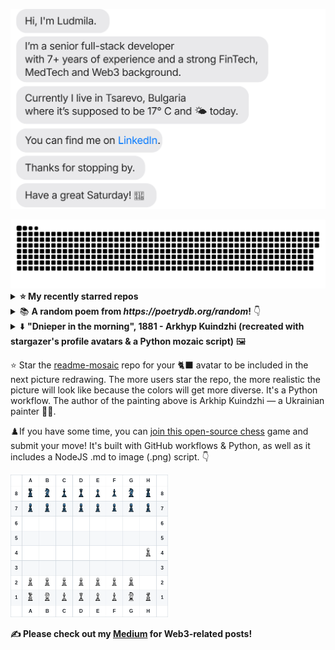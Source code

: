 [![](https://raw.githubusercontent.com/milaabl/milaabl/main/chat.svg)](https://www.linkedin.com/in/ludmila-a-dev/)

<!-- https://github.com/milaabl/milaabl/assets/86361434/c35b0e6f-acf0-435e-920d-b90faa4788ad -->

<img alt="Snake eating my contributions for breakfast🧉" src="https://raw.githubusercontent.com/milaabl/milaabl-readme/preview/github-contribution-grid-snake.svg" />

<details>
<summary>
  <strong>⭐ My recently starred repos </strong>
</summary>
  
<!-- Starred repos start -->
| Name | Url | Stars | Description |
| --- | --- |  --- |  --- |
| Xunzhuo/Xunzhuo|https://github.com/Xunzhuo/Xunzhuo|37|About me|
| zcaceres/interview-prep|https://github.com/zcaceres/interview-prep|1|algos, data structures etc.|
| zcaceres/snoop|https://github.com/zcaceres/snoop|3|Like grep or ack... for the DOM|
| zcaceres/zcaceres|https://github.com/zcaceres/zcaceres|2|Super secret Github profile README thing|
| zcaceres/dotfiles|https://github.com/zcaceres/dotfiles|2|System setup w/dotfiles, tools, and apps automated with Ansible. Forever a WIP.|
| glitch-txs/walletconnect-cafe|https://github.com/glitch-txs/walletconnect-cafe|2|Ethereum-provider implementation with Cafe (global state manager)|
| glitch-txs/metamask-csp-firefox|https://github.com/glitch-txs/metamask-csp-firefox|4|MetaMask is blocked by Firefox when using CSP|
| glitch-txs/next-auth|https://github.com/glitch-txs/next-auth|1|Authentication for the Web.|
| michaelsbradleyjr/nim-notcurses|https://github.com/michaelsbradleyjr/nim-notcurses|26|Nim wrapper for Notcurses: blingful TUIs and character graphics|
| arianXdev/hardhat-jest|https://github.com/arianXdev/hardhat-jest|10|A Hardhat plugin that allows you to use Jest easily!|
| przemek890/Gender_prediction|https://github.com/przemek890/Gender_prediction|4|An application that utilizes camera input to predict a person's gender using a convolutional layer in PyTorch.|
| pieralukasz/pixel-recruitment-task|https://github.com/pieralukasz/pixel-recruitment-task|1|Zadanie rekrutacyjne Pixel Technology|
| SaraRasoulian/oop-solid-patterns|https://github.com/SaraRasoulian/oop-solid-patterns|14|💎  An educational repository for OOP, SOLID and Design Patterns|
| BogdanMFometescu/resume-builder|https://github.com/BogdanMFometescu/resume-builder|13|Django-based web application that allows users to create, update, and export professional resumes.|
| 0xMimir/Advance-CNN-LSTM-Model-for-Cryptocurrency-Forecasting|https://github.com/0xMimir/Advance-CNN-LSTM-Model-for-Cryptocurrency-Forecasting|6|CNN LSTM model used for predicting cryptocurrencies|
| b-hristov/b-hristov|https://github.com/b-hristov/b-hristov|1||
| CloverGit/CloverGit|https://github.com/CloverGit/CloverGit|7||
| TatevKaren/TatevKaren-data-science-portfolio|https://github.com/TatevKaren/TatevKaren-data-science-portfolio|57|Data Science Portfolio of Tatev Karen Aslanyan including Case Studies and Research Projects that I have completed that solve business problems or introduce new products. Case Study papers, codes, and additional resources are all included.|
| PiotrRut/elonmusk-twitter-notifier|https://github.com/PiotrRut/elonmusk-twitter-notifier|62|AI driven e-mail notifier for tweets mentioning stock from Elon Musk 📈|
| Vendicated/Vencord|https://github.com/Vendicated/Vencord|6651|The cutest Discord client mod|
| yeoman/yo|https://github.com/yeoman/yo|3794|CLI tool for running Yeoman generators|
| matter-labs/zksync-era|https://github.com/matter-labs/zksync-era|2902|zkSync era|
| 0age/create2crunch|https://github.com/0age/create2crunch|421|A Rust program for finding salts that create gas-efficient Ethereum addresses via CREATE2.|
| joshstevens19/ethereum-multicall|https://github.com/joshstevens19/ethereum-multicall|335|Ability to call many ethereum constant function calls in 1 JSONRPC request|
| threshold-network/token-dashboard|https://github.com/threshold-network/token-dashboard|21||
| LimeChain/mongoose-immutable-plugin|https://github.com/LimeChain/mongoose-immutable-plugin|2|Mongoose plugin guarding fields from modifications|
| ankitects/anki|https://github.com/ankitects/anki|17220|Anki's shared backend and web components, and the Qt frontend|
| lightningnetwork/lnd|https://github.com/lightningnetwork/lnd|7487|Lightning Network Daemon ⚡️|
| CoNarrative/mongo-immutable|https://github.com/CoNarrative/mongo-immutable|10|Immutable MongoDB.|
| lightningdevkit/rust-lightning|https://github.com/lightningdevkit/rust-lightning|1082|A highly modular Bitcoin Lightning library written in Rust. It's rust-lightning, not Rusty's Lightning!|

<!-- Starred repos end -->

</details>

<details>
  <summary>📚 <strong>A random poem from <em>https://poetrydb.org/random</em>!</strong> 👇 </summary>

<!-- Start poem -->
# 💮 Paradise Regained: The Fourth Book by *John Milton*

<p>
    Perplexed and troubled at his bad success<br/>The Tempter stood, nor had what to reply,<br/>Discovered in his fraud, thrown from his hope<br/>So oft, and the persuasive rhetoric<br/>That sleeked his tongue, and won so much on Eve,<br/>So little here, nay lost.  But Eve was Eve;<br/>This far his over-match, who, self-deceived<br/>And rash, beforehand had no better weighed<br/>The strength he was to cope with, or his own.<br/>But—as a man who had been matchless held<br/>In cunning, over-reached where least he thought,<br/>To salve his credit, and for very spite,<br/>Still will be tempting him who foils him still,<br/>And never cease, though to his shame the more;<br/>Or as a swarm of flies in vintage-time,<br/>About the wine-press where sweet must is poured,<br/>Beat off, returns as oft with humming sound;<br/>Or surging waves against a solid rock,<br/>Though all to shivers dashed, the assault renew,<br/>(Vain battery!) and in froth or bubbles end—<br/>So Satan, whom repulse upon repulse<br/>Met ever, and to shameful silence brought,<br/>Yet gives not o'er, though desperate of success,<br/>And his vain importunity pursues.<br/>He brought our Saviour to the western side<br/>Of that high mountain, whence he might behold<br/>Another plain, long, but in breadth not wide,<br/>Washed by the southern sea, and on the north<br/>To equal length backed with a ridge of hills<br/>That screened the fruits of the earth and seats of men<br/>From cold Septentrion blasts; thence in the midst<br/>Divided by a river, off whose banks<br/>On each side an Imperial City stood,<br/>With towers and temples proudly elevate<br/>On seven small hills, with palaces adorned,<br/>Porches and theatres, baths, aqueducts,<br/>Statues and trophies, and triumphal arcs,<br/>Gardens and groves, presented to his eyes<br/>Above the highth of mountains interposed—<br/>By what strange parallax, or optic skill<br/>Of vision, multiplied through air, or glass<br/>Of telescope, were curious to enquire.<br/>And now the Tempter thus his silence broke:—<br/>  "The city which thou seest no other deem<br/>Than great and glorious Rome, Queen of the Earth<br/>So far renowned, and with the spoils enriched<br/>Of nations.  There the Capitol thou seest,<br/>Above the rest lifting his stately head<br/>On the Tarpeian rock, her citadel<br/>Impregnable; and there Mount Palatine,<br/>The imperial palace, compass huge, and high<br/>The structure, skill of noblest architects,<br/>With gilded battlements, conspicuous far,<br/>Turrets, and terraces, and glittering spires.<br/>Many a fair edifice besides, more like<br/>Houses of gods—so well I have disposed<br/>My aerie microscope—thou may'st behold,<br/>Outside and inside both, pillars and roofs<br/>Carved work, the hand of famed artificers<br/>In cedar, marble, ivory, or gold.<br/>Thence to the gates cast round thine eye, and see<br/>What conflux issuing forth, or entering in:<br/>Praetors, proconsuls to their provinces<br/>Hasting, or on return, in robes of state;<br/>Lictors and rods, the ensigns of their power;<br/>Legions and cohorts, turms of horse and wings;<br/>Or embassies from regions far remote,<br/>In various habits, on the Appian road,<br/>Or on the AEmilian—some from farthest south,<br/>Syene, and where the shadow both way falls,<br/>Meroe, Nilotic isle, and, more to west,<br/>The realm of Bocchus to the Blackmoor sea;<br/>From the Asian kings (and Parthian among these),<br/>From India and the Golden Chersoness,<br/>And utmost Indian isle Taprobane,<br/>Dusk faces with white silken turbants wreathed;<br/>From Gallia, Gades, and the British west;<br/>Germans, and Scythians, and Sarmatians north<br/>Beyond Danubius to the Tauric pool.<br/>All nations now to Rome obedience pay—<br/>To Rome's great Emperor, whose wide domain,<br/>In ample territory, wealth and power,<br/>Civility of manners, arts and arms,<br/>And long renown, thou justly may'st prefer<br/>Before the Parthian.  These two thrones except,<br/>The rest are barbarous, and scarce worth the sight,<br/>Shared among petty kings too far removed;<br/>These having shewn thee, I have shewn thee all<br/>The kingdoms of the world, and all their glory.<br/>This Emperor hath no son, and now is old,<br/>Old and lascivious, and from Rome retired<br/>To Capreae, an island small but strong<br/>On the Campanian shore, with purpose there<br/>His horrid lusts in private to enjoy;<br/>Committing to a wicked favourite<br/>All public cares, and yet of him suspicious;<br/>Hated of all, and hating.  With what ease,<br/>Endued with regal virtues as thou art,<br/>Appearing, and beginning noble deeds,<br/>Might'st thou expel this monster from his throne,<br/>Now made a sty, and, in his place ascending,<br/>A victor-people free from servile yoke!<br/>And with my help thou may'st; to me the power<br/>Is given, and by that right I give it thee.<br/>Aim, therefore, at no less than all the world;<br/>Aim at the highest; without the highest attained,<br/>Will be for thee no sitting, or not long,<br/>On David's throne, be prophesied what will."<br/>  To whom the Son of God, unmoved, replied:—<br/>"Nor doth this grandeur and majestic shew<br/>Of luxury, though called magnificence,<br/>More than of arms before, allure mine eye,<br/>Much less my mind; though thou should'st add to tell<br/>Their sumptuous gluttonies, and gorgeous feasts<br/>On citron tables or Atlantic stone<br/>(For I have also heard, perhaps have read),<br/>Their wines of Setia, Cales, and Falerne,<br/>Chios and Crete, and how they quaff in gold,<br/>Crystal, and myrrhine cups, imbossed with gems<br/>And studs of pearl—to me should'st tell, who thirst<br/>And hunger still.  Then embassies thou shew'st<br/>From nations far and nigh!  What honour that,<br/>But tedious waste of time, to sit and hear<br/>So many hollow compliments and lies,<br/>Outlandish flatteries?  Then proceed'st to talk<br/>Of the Emperor, how easily subdued,<br/>How gloriously.  I shall, thou say'st, expel<br/>A brutish monster: what if I withal<br/>Expel a Devil who first made him such?<br/>Let his tormentor, Conscience, find him out;<br/>For him I was not sent, nor yet to free<br/>That people, victor once, now vile and base,<br/>Deservedly made vassal—who, once just,<br/>Frugal, and mild, and temperate, conquered well,<br/>But govern ill the nations under yoke,<br/>Peeling their provinces, exhausted all<br/>By lust and rapine; first ambitious grown<br/>Of triumph, that insulting vanity;<br/>Then cruel, by their sports to blood inured<br/>Of fighting beasts, and men to beasts exposed;<br/>Luxurious by their wealth, and greedier still,<br/>And from the daily Scene effeminate.<br/>What wise and valiant man would seek to free<br/>These, thus degenerate, by themselves enslaved,<br/>Or could of inward slaves make outward free?<br/>Know, therefore, when my season comes to sit<br/>On David's throne, it shall be like a tree<br/>Spreading and overshadowing all the earth,<br/>Or as a stone that shall to pieces dash<br/>All monarchies besides throughout the world;<br/>And of my Kingdom there shall be no end.<br/>Means there shall be to this; but what the means<br/>Is not for thee to know, nor me to tell."<br/>  To whom the Tempter, impudent, replied:—<br/>"I see all offers made by me how slight<br/>Thou valuest, because offered, and reject'st.<br/>Nothing will please the difficult and nice,<br/>Or nothing more than still to contradict.<br/>On the other side know also thou that I<br/>On what I offer set as high esteem,<br/>Nor what I part with mean to give for naught,<br/>All these, which in a moment thou behold'st,<br/>The kingdoms of the world, to thee I give<br/>(For, given to me, I give to whom I please),<br/>No trifle; yet with this reserve, not else—<br/>On this condition, if thou wilt fall down,<br/>And worship me as thy superior Lord<br/>(Easily done), and hold them all of me;<br/>For what can less so great a gift deserve?"<br/>  Whom thus our Saviour answered with disdain:—<br/>"I never liked thy talk, thy offers less;<br/>Now both abhor, since thou hast dared to utter<br/>The abominable terms, impious condition.<br/>But I endure the time, till which expired<br/>Thou hast permission on me.  It is written,<br/>The first of all commandments, 'Thou shalt worship<br/>The Lord thy God, and only Him shalt serve.'<br/>And dar'st thou to the Son of God propound<br/>To worship thee, accursed? now more accursed<br/>For this attempt, bolder than that on Eve,<br/>And more blasphemous; which expect to rue.<br/>The kingdoms of the world to thee were given!<br/>Permitted rather, and by thee usurped;<br/>Other donation none thou canst produce.<br/>If given, by whom but by the King of kings,<br/>God over all supreme?  If given to thee,<br/>By thee how fairly is the Giver now<br/>Repaid!  But gratitude in thee is lost<br/>Long since.  Wert thou so void of fear or shame<br/>As offer them to me, the Son of God—<br/>To me my own, on such abhorred pact,<br/>That I fall down and worship thee as God?<br/>Get thee behind me!  Plain thou now appear'st<br/>That Evil One, Satan for ever damned."<br/>  To whom the Fiend, with fear abashed, replied:—<br/>"Be not so sore offended, Son of God—<br/>Though Sons of God both Angels are and Men—<br/>If I, to try whether in higher sort<br/>Than these thou bear'st that title, have proposed<br/>What both from Men and Angels I receive,<br/>Tetrarchs of Fire, Air, Flood, and on the Earth<br/>Nations besides from all the quartered winds—<br/>God of this World invoked, and World beneath.<br/>Who then thou art, whose coming is foretold<br/>To me most fatal, me it most concerns.<br/>The trial hath indamaged thee no way,<br/>Rather more honour left and more esteem;<br/>Me naught advantaged, missing what I aimed.<br/>Therefore let pass, as they are transitory,<br/>The kingdoms of this world; I shall no more<br/>Advise thee; gain them as thou canst, or not.<br/>And thou thyself seem'st otherwise inclined<br/>Than to a worldly crown, addicted more<br/>To contemplation and profound dispute;<br/>As by that early action may be judged,<br/>When, slipping from thy mother's eye, thou went'st<br/>Alone into the Temple, there wast found<br/>Among the gravest Rabbies, disputant<br/>On points and questions fitting Moses' chair,<br/>Teaching, not taught.  The childhood shews the man,<br/>As morning shews the day.  Be famous, then,<br/>By wisdom; as thy empire must extend,<br/>So let extend thy mind o'er all the world<br/>In knowledge; all things in it comprehend.<br/>All knowledge is not couched in Moses' law,<br/>The Pentateuch, or what the Prophets wrote;<br/>The Gentiles also know, and write, and teach<br/>To admiration, led by Nature's light;<br/>And with the Gentiles much thou must converse,<br/>Ruling them by persuasion, as thou mean'st.<br/>Without their learning, how wilt thou with them,<br/>Or they with thee, hold conversation meet?<br/>How wilt thou reason with them, how refute<br/>Their idolisms, traditions, paradoxes?<br/>Error by his own arms is best evinced.<br/>Look once more, ere we leave this specular mount,<br/>Westward, much nearer by south-west; behold<br/>Where on the AEgean shore a city stands,<br/>Built nobly, pure the air and light the soil—<br/>Athens, the eye of Greece, mother of arts<br/>And Eloquence, native to famous wits<br/>Or hospitable, in her sweet recess,<br/>City or suburban, studious walks and shades.<br/>See there the olive-grove of Academe,<br/>Plato's retirement, where the Attic bird<br/>Trills her thick-warbled notes the summer long;<br/>There, flowery hill, Hymettus, with the sound<br/>Of bees' industrious murmur, oft invites<br/>To studious musing; there Ilissus rowls<br/>His whispering stream.  Within the walls then view<br/>The schools of ancient sages—his who bred<br/>Great Alexander to subdue the world,<br/>Lyceum there; and painted Stoa next.<br/>There thou shalt hear and learn the secret power<br/>Of harmony, in tones and numbers hit<br/>By voice or hand, and various-measured verse,<br/>AEolian charms and Dorian lyric odes,<br/>And his who gave them breath, but higher sung,<br/>Blind Melesigenes, thence Homer called,<br/>Whose poem Phoebus challenged for his own.<br/>Thence what the lofty grave Tragedians taught<br/>In chorus or iambic, teachers best<br/>Of moral prudence, with delight received<br/>In brief sententious precepts, while they treat<br/>Of fate, and chance, and change in human life,<br/>High actions and high passions best describing.<br/>Thence to the famous Orators repair,<br/>Those ancient whose resistless eloquence<br/>Wielded at will that fierce democraty,<br/>Shook the Arsenal, and fulmined over Greece<br/>To Macedon and Artaxerxes' throne.<br/>To sage Philosophy next lend thine ear,<br/>From heaven descended to the low-roofed house<br/>Of Socrates—see there his tenement—<br/>Whom, well inspired, the Oracle pronounced<br/>Wisest of men; from whose mouth issued forth<br/>Mellifluous streams, that watered all the schools<br/>Of Academics old and new, with those<br/>Surnamed Peripatetics, and the sect<br/>Epicurean, and the Stoic severe.<br/>These here revolve, or, as thou likest, at home,<br/>Till time mature thee to a kingdom's weight;<br/>These rules will render thee a king complete<br/>Within thyself, much more with empire joined."<br/>  To whom our Saviour sagely thus replied:—<br/>"Think not but that I know these things; or, think<br/>I know them not, not therefore am I short<br/>Of knowing what I ought.  He who receives<br/>Light from above, from the Fountain of Light,<br/>No other doctrine needs, though granted true;<br/>But these are false, or little else but dreams,<br/>Conjectures, fancies, built on nothing firm.<br/>The first and wisest of them all professed<br/>To know this only, that he nothing knew;<br/>The next to fabling fell and smooth conceits;<br/>A third sort doubted all things, though plain sense;<br/>Others in virtue placed felicity,<br/>But virtue joined with riches and long life;<br/>In corporal pleasure he, and careless ease;<br/>The Stoic last in philosophic pride,<br/>By him called virtue, and his virtuous man,<br/>Wise, perfect in himself, and all possessing,<br/>Equal to God, oft shames not to prefer,<br/>As fearing God nor man, contemning all<br/>Wealth, pleasure, pain or torment, death and life—<br/>Which, when he lists, he leaves, or boasts he can;<br/>For all his tedious talk is but vain boast,<br/>Or subtle shifts conviction to evade.<br/>Alas! what can they teach, and not mislead,<br/>Ignorant of themselves, of God much more,<br/>And how the World began, and how Man fell,<br/>Degraded by himself, on grace depending?<br/>Much of the Soul they talk, but all awry;<br/>And in themselves seek virtue; and to themselves<br/>All glory arrogate, to God give none;<br/>Rather accuse him under usual names,<br/>Fortune and Fate, as one regardless quite<br/>Of mortal things.  Who, therefore, seeks in these<br/>True wisdom finds her not, or, by delusion<br/>Far worse, her false resemblance only meets,<br/>An empty cloud.  However, many books,<br/>Wise men have said, are wearisome; who reads<br/>Incessantly, and to his reading brings not<br/>A spirit and judgment equal or superior,<br/>(And what he brings what needs he elsewhere seek?)<br/>Uncertain and unsettled still remains,<br/>Deep-versed in books and shallow in himself,<br/>Crude or intoxicate, collecting toys<br/>And trifles for choice matters, worth a sponge,<br/>As children gathering pebbles on the shore.<br/>Or, if I would delight my private hours<br/>With music or with poem, where so soon<br/>As in our native language can I find<br/>That solace?  All our Law and Story strewed<br/>With hymns, our Psalms with artful terms inscribed,<br/>Our Hebrew songs and harps, in Babylon<br/>That pleased so well our victor's ear, declare<br/>That rather Greece from us these arts derived—<br/>Ill imitated while they loudest sing<br/>The vices of their deities, and their own,<br/>In fable, hymn, or song, so personating<br/>Their gods ridiculous, and themselves past shame.<br/>Remove their swelling epithetes, thick-laid<br/>As varnish on a harlot's cheek, the rest,<br/>Thin-sown with aught of profit or delight,<br/>Will far be found unworthy to compare<br/>With Sion's songs, to all true tastes excelling,<br/>Where God is praised aright and godlike men,<br/>The Holiest of Holies and his Saints<br/>(Such are from God inspired, not such from thee);<br/>Unless where moral virtue is expressed<br/>By light of Nature, not in all quite lost.<br/>Their orators thou then extoll'st as those<br/>The top of eloquence—statists indeed,<br/>And lovers of their country, as may seem;<br/>But herein to our Prophets far beneath,<br/>As men divinely taught, and better teaching<br/>The solid rules of civil government,<br/>In their majestic, unaffected style,<br/>Than all the oratory of Greece and Rome.<br/>In them is plainest taught, and easiest learnt,<br/>What makes a nation happy, and keeps it so,<br/>What ruins kingdoms, and lays cities flat;<br/>These only, with our Law, best form a king."<br/>  So spake the Son of God; but Satan, now<br/>Quite at a loss (for all his darts were spent),<br/>Thus to our Saviour, with stern brow, replied:—<br/>  "Since neither wealth nor honour, arms nor arts,<br/>Kingdom nor empire, pleases thee, nor aught<br/>By me proposed in life contemplative<br/>Or active, tended on by glory or fame,<br/>What dost thou in this world?  The Wilderness<br/>For thee is fittest place: I found thee there,<br/>And thither will return thee.  Yet remember<br/>What I foretell thee; soon thou shalt have cause<br/>To wish thou never hadst rejected, thus<br/>Nicely or cautiously, my offered aid,<br/>Which would have set thee in short time with ease<br/>On David's throne, or throne of all the world,<br/>Now at full age, fulness of time, thy season,<br/>When prophecies of thee are best fulfilled.<br/>Now, contrary—if I read aught in heaven,<br/>Or heaven write aught of fate—by what the stars<br/>Voluminous, or single characters<br/>In their conjunction met, give me to spell,<br/>Sorrows and labours, opposition, hate,<br/>Attends thee; scorns, reproaches, injuries,<br/>Violence and stripes, and, lastly, cruel death.<br/>A kingdom they portend thee, but what kingdom,<br/>Real or allegoric, I discern not;<br/>Nor when: eternal sure—as without end,<br/>Without beginning; for no date prefixed<br/>Directs me in the starry rubric set."<br/>  So saying, he took (for still he knew his power<br/>Not yet expired), and to the Wilderness<br/>Brought back, the Son of God, and left him there,<br/>Feigning to disappear.  Darkness now rose,<br/>As daylight sunk, and brought in louring Night,<br/>Her shadowy offspring, unsubstantial both,<br/>Privation mere of light and absent day.<br/>Our Saviour, meek, and with untroubled mind<br/>After hisaerie jaunt, though hurried sore,<br/>Hungry and cold, betook him to his rest,<br/>Wherever, under some concourse of shades,<br/>Whose branching arms thick intertwined might shield<br/>From dews and damps of night his sheltered head;<br/>But, sheltered, slept in vain; for at his head<br/>The Tempter watched, and soon with ugly dreams<br/>Disturbed his sleep.  And either tropic now<br/>'Gan thunder, and both ends of heaven; the clouds<br/>From many a horrid rift abortive poured<br/>Fierce rain with lightning mixed, water with fire,<br/>In ruin reconciled; nor slept the winds<br/>Within their stony caves, but rushed abroad<br/>From the four hinges of the world, and fell<br/>On the vexed wilderness, whose tallest pines,<br/>Though rooted deep as high, and sturdiest oaks,<br/>Bowed their stiff necks, loaden with stormy blasts,<br/>Or torn up sheer.  Ill wast thou shrouded then,<br/>O patient Son of God, yet only stood'st<br/>Unshaken!  Nor yet staid the terror there:<br/>Infernal ghosts and hellish furies round<br/>Environed thee; some howled, some yelled, some shrieked,<br/>Some bent at thee their fiery darts, while thou<br/>Sat'st unappalled in calm and sinless peace.<br/>Thus passed the night so foul, till Morning fair<br/>Came forth with pilgrim steps, in amice grey,<br/>Who with her radiant finger stilled the roar<br/>Of thunder, chased the clouds, and laid the winds,<br/>And griesly spectres, which the Fiend had raised<br/>To tempt the Son of God with terrors dire.<br/>And now the sun with more effectual beams<br/>Had cheered the face of earth, and dried the wet<br/>From drooping plant, or dropping tree; the birds,<br/>Who all things now behold more fresh and green,<br/>After a night of storm so ruinous,<br/>Cleared up their choicest notes in bush and spray,<br/>To gratulate the sweet return of morn.<br/>Nor yet, amidst this joy and brightest morn,<br/>Was absent, after all his mischief done,<br/>The Prince of Darkness; glad would also seem<br/>Of this fair change, and to our Saviour came;<br/>Yet with no new device (they all were spent),<br/>Rather by this his last affront resolved,<br/>Desperate of better course, to vent his rage<br/>And mad despite to be so oft repelled.<br/>Him walking on a sunny hill he found,<br/>Backed on the north and west by a thick wood;<br/>Out of the wood he starts in wonted shape,<br/>And in a careless mood thus to him said:—<br/>  "Fair morning yet betides thee, Son of God,<br/>After a dismal night.  I heard the wrack,<br/>As earth and sky would mingle; but myself<br/>Was distant; and these flaws, though mortals fear them,<br/>As dangerous to the pillared frame of Heaven,<br/>Or to the Earth's dark basis underneath,<br/>Are to the main as inconsiderable<br/>And harmless, if not wholesome, as a sneeze<br/>To man's less universe, and soon are gone.<br/>Yet, as being ofttimes noxious where they light<br/>On man, beast, plant, wasteful and turbulent,<br/>Like turbulencies in the affairs of men,<br/>Over whose heads they roar, and seem to point,<br/>They oft fore-signify and threaten ill.<br/>This tempest at this desert most was bent;<br/>Of men at thee, for only thou here dwell'st.<br/>Did I not tell thee, if thou didst reject<br/>The perfect season offered with my aid<br/>To win thy destined seat, but wilt prolong<br/>All to the push of fate, pursue thy way<br/>Of gaining David's throne no man knows when<br/>(For both the when and how is nowhere told),<br/>Thou shalt be what thou art ordained, no doubt;<br/>For Angels have proclaimed it, but concealing<br/>The time and means?  Each act is rightliest done<br/>Not when it must, but when it may be best.<br/>If thou observe not this, be sure to find<br/>What I foretold thee—many a hard assay<br/>Of dangers, and adversities, and pains,<br/>Ere thou of Israel's sceptre get fast hold;<br/>Whereof this ominous night that closed thee round,<br/>So many terrors, voices, prodigies,<br/>May warn thee, as a sure foregoing sign."<br/>  So talked he, while the Son of God went on,<br/>And staid not, but in brief him answered thus:—<br/>  "Me worse than wet thou find'st not; other harm<br/>Those terrors which thou speak'st of did me none.<br/>I never feared they could, though noising loud<br/>And threatening nigh: what they can do as signs<br/>Betokening or ill-boding I contemn<br/>As false portents, not sent from God, but thee;<br/>Who, knowing I shall reign past thy preventing,<br/>Obtrud'st thy offered aid, that I, accepting,<br/>At least might seem to hold all power of thee,<br/>Ambitious Spirit! and would'st be thought my God;<br/>And storm'st, refused, thinking to terrify<br/>Me to thy will!  Desist (thou art discerned,<br/>And toil'st in vain), nor me in vain molest."<br/>  To whom the Fiend, now swoln with rage, replied:—<br/>"Then hear, O Son of David, virgin-born!<br/>For Son of God to me is yet in doubt.<br/>Of the Messiah I have heard foretold<br/>By all the Prophets; of thy birth, at length<br/>Announced by Gabriel, with the first I knew,<br/>And of the angelic song in Bethlehem field,<br/>On thy birth-night, that sung thee Saviour born.<br/>From that time seldom have I ceased to eye<br/>Thy infancy, thy childhood, and thy youth,<br/>Thy manhood last, though yet in private bred;<br/>Till, at the ford of Jordan, whither all<br/>Flocked to the Baptist, I among the rest<br/>(Though not to be baptized), by voice from Heaven<br/>Heard thee pronounced the Son of God beloved.<br/>Thenceforth I thought thee worth my nearer view<br/>And narrower scrutiny, that I might learn<br/>In what degree or meaning thou art called<br/>The Son of God, which bears no single sense.<br/>The Son of God I also am, or was;<br/>And, if I was, I am; relation stands:<br/>All men are Sons of God; yet thee I thought<br/>In some respect far higher so declared.<br/>Therefore I watched thy footsteps from that hour,<br/>And followed thee still on to this waste wild,<br/>Where, by all best conjectures, I collect<br/>Thou art to be my fatal enemy.<br/>Good reason, then, if I beforehand seek<br/>To understand my adversary, who<br/>And what he is; his wisdom, power, intent;<br/>By parle or composition, truce or league,<br/>To win him, or win from him what I can.<br/>And opportunity I here have had<br/>To try thee, sift thee, and confess have found thee<br/>Proof against all temptation, as a rock<br/>Of adamant and as a centre, firm<br/>To the utmost of mere man both wise and good,<br/>Not more; for honours, riches, kingdoms, glory,<br/>Have been before contemned, and may again.<br/>Therefore, to know what more thou art than man,<br/>Worth naming the Son of God by voice from Heaven,<br/>Another method I must now begin."<br/>  So saying, he caught him up, and, without wing<br/>Of hippogrif, bore through the air sublime,<br/>Over the wilderness and o'er the plain,<br/>Till underneath them fair Jerusalem,<br/>The Holy City, lifted high her towers,<br/>And higher yet the glorious Temple reared<br/>Her pile, far off appearing like a mount<br/>Of alablaster, topt with golden spires:<br/>There, on the highest pinnacle, he set<br/>The Son of God, and added thus in scorn:—<br/>  "There stand, if thou wilt stand; to stand upright<br/>Will ask thee skill.  I to thy Father's house<br/>Have brought thee, and highest placed: highest is best.<br/>Now shew thy progeny; if not to stand,<br/>Cast thyself down.  Safely, if Son of God;<br/>For it is written, 'He will give command<br/>Concerning thee to his Angels; in their hands<br/>They shall uplift thee, lest at any time<br/>Thou chance to dash thy foot against a stone.'"<br/>  To whom thus Jesus: "Also it is written,<br/>'Tempt not the Lord thy God.'"  He said, and stood;<br/>But Satan, smitten with amazement, fell.<br/>As when Earth's son, Antaeus (to compare<br/>Small things with greatest), in Irassa strove<br/>With Jove's Alcides, and, oft foiled, still rose,<br/>Receiving from his mother Earth new strength,<br/>Fresh from his fall, and fiercer grapple joined,<br/>Throttled at length in the air expired and fell,<br/>So, after many a foil, the Tempter proud,<br/>Renewing fresh assaults, amidst his pride<br/>Fell whence he stood to see his victor fall;<br/>And, as that Theban monster that proposed<br/>Her riddle, and him who solved it not devoured,<br/>That once found out and solved, for grief and spite<br/>Cast herself headlong from the Ismenian steep,<br/>So, strook with dread and anguish, fell the Fiend,<br/>And to his crew, that sat consulting, brought<br/>Joyless triumphals of his hoped success,<br/>Ruin, and desperation, and dismay,<br/>Who durst so proudly tempt the Son of God.<br/>So Satan fell; and straight a fiery globe<br/>Of Angels on full sail of wing flew nigh,<br/>Who on their plumy vans received Him soft<br/>From his uneasy station, and upbore,<br/>As on a floating couch, through the blithe air;<br/>Then, in a flowery valley, set him down<br/>On a green bank, and set before him spread<br/>A table of celestial food, divine<br/>Ambrosial fruits fetched from the Tree of Life,<br/>And from the Fount of Life ambrosial drink,<br/>That soon refreshed him wearied, and repaired<br/>What hunger, if aught hunger, had impaired,<br/>Or thirst; and, as he fed, Angelic quires<br/>Sung heavenly anthems of his victory<br/>Over temptation and the Tempter proud:—<br/>  "True Image of the Father, whether throned<br/>In the bosom of bliss, and light of light<br/>Conceiving, or, remote from Heaven, enshrined<br/>In fleshly tabernacle and human form,<br/>Wandering the wilderness—whatever place,<br/>Habit, or state, or motion, still expressing<br/>The Son of God, with Godlike force endued<br/>Against the attempter of thy Father's throne<br/>And thief of Paradise!  Him long of old<br/>Thou didst debel, and down from Heaven cast<br/>With all his army; now thou hast avenged<br/>Supplanted Adam, and, by vanquishing<br/>Temptation, hast regained lost Paradise,<br/>And frustrated the conquest fraudulent.<br/>He never more henceforth will dare set foot<br/>In paradise to tempt; his snares are broke.<br/>For, though that seat of earthly bliss be failed,<br/>A fairer Paradise is founded now<br/>For Adam and his chosen sons, whom thou,<br/>A Saviour, art come down to reinstall;<br/>Where they shall dwell secure, when time shall be,<br/>Of tempter and temptation without fear.<br/>But thou, Infernal Serpent! shalt not long<br/>Rule in the clouds.  Like an autumnal star,<br/>Or lightning, thou shalt fall from Heaven, trod down<br/>Under his feet.  For proof, ere this thou feel'st<br/>Thy wound (yet not thy last and deadliest wound)<br/>By this repulse received, and hold'st in Hell<br/>No triumph; in all her gates Abaddon rues<br/>Thy bold attempt.  Hereafter learn with awe<br/>To dread the Son of God.  He, all unarmed,<br/>Shall chase thee, with the terror of his voice,<br/>From thy demoniac holds, possession foul—<br/>Thee and thy legions; yelling they shall fly,<br/>And beg to hide them in a herd of swine,<br/>Lest he command them down into the Deep,<br/>Bound, and to torment sent before their time.<br/>Hail, Son of the Most High, heir of both Worlds,<br/>Queller of Satan!  On thy glorious work<br/>Now enter, and begin to save Mankind."<br/>  Thus they the Son of God, our Saviour meek,<br/>Sung victor, and, from heavenly feast refreshed,<br/>Brought on his way with joy.  He, unobserved,<br/>Home to his mother's house private returned.<br/><br/>THE END
</p>

***
<!-- End poem -->
</details>

<details>
<summary>
  ⬇️ <strong>"Dnieper in the morning", 1881 - Arkhyp Kuindzhi (recreated with stargazer's profile avatars & a Python mozaic script)</strong> 🖼️
</summary>

<img width="49%" src="https://raw.githubusercontent.com/milaabl/readme-mosaic/main/data/input.jpg" alt="Original picture"/>
<img width="49%" src="https://raw.githubusercontent.com/milaabl/readme-mosaic/main/data/output.jpg" alt="Output picture"/>
<img width="70%" src="https://raw.githubusercontent.com/milaabl/readme-mosaic/main/data/output.gif" alt="Output GIF"/>
</details>

⭐ Star the [readme-mosaic](https://github.com/milaabl/readme-mosaic) repo for your 🐈‍⬛ avatar to be included in the next picture redrawing. The more users star the repo, the more realistic the picture will look like because the colors will get more diverse. It's a Python workflow. The author of the painting above is Arkhip Kuindzhi — a Ukrainian painter 💙💛.

♟️If you have some time, you can [join this open-source chess](https://github.com/milaabl/readme-chess) game and submit your move! It's built with GitHub workflows & Python, as well as it includes a NodeJS .md to image (.png) script. 👇

<a href="https://github.com/milaabl/readme-chess/blob/master/README.md"><img src="https://raw.githubusercontent.com/milaabl/readme-chess/master/chess.png" alt="README chess dynamic game preview" width="50%" /></a>

<strong>✍️ Please check out my <a href="https://medium.com/@milaabl2405">Medium</a> for Web3-related posts!</strong>
